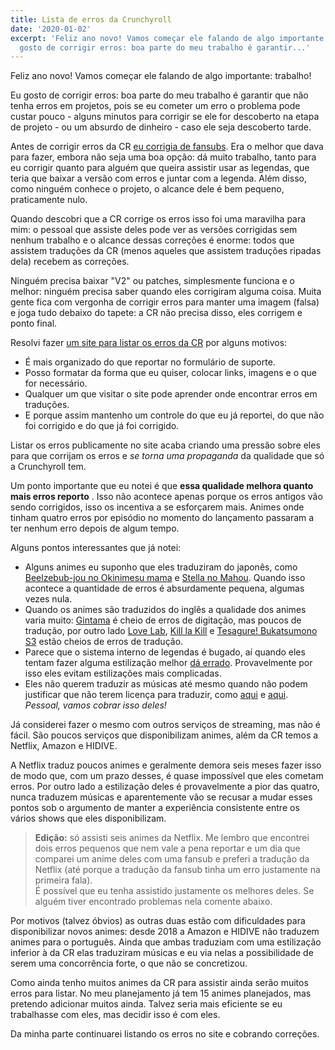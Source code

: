 ```yaml
---
title: Lista de erros da Crunchyroll
date: '2020-01-02'
excerpt: 'Feliz ano novo! Vamos começar ele falando de algo importante: trabalho!  Eu
  gosto de corrigir erros: boa parte do meu trabalho é garantir...'
---
```




Feliz ano novo! Vamos começar ele falando de algo importante: trabalho!

Eu gosto de corrigir erros: boa parte do meu trabalho é garantir que não tenha erros em projetos, pois se eu cometer um erro o problema pode custar pouco - alguns minutos para corrigir se ele for descoberto na etapa de projeto - ou um absurdo de dinheiro - caso ele seja descoberto tarde.

Antes de corrigir erros da CR [eu corrigia de fansubs](https://github.com/qgustavor/fixed-subtitles/). Era o melhor que dava para fazer, embora não seja uma boa opção: dá muito trabalho, tanto para eu corrigir quanto para alguém que queira assistir usar as legendas, que teria que baixar a versão com erros e juntar com a legenda. Além disso, como ninguém conhece o projeto, o alcance dele é bem pequeno, praticamente nulo.

Quando descobri que a CR corrige os erros isso foi uma maravilha para mim: o pessoal que assiste deles pode ver as versões corrigidas sem nenhum trabalho e o alcance dessas correções é enorme: todos que assistem traduções da CR (menos aqueles que assistem traduções ripadas dela) recebem as correções.

Ninguém precisa baixar "V2" ou patches, simplesmente funciona e o melhor: ninguém precisa saber quando eles corrigiram alguma coisa. Muita gente fica com vergonha de corrigir erros para manter uma imagem (falsa) e joga tudo debaixo do tapete: a CR não precisa disso, eles corrigem e ponto final.

Resolvi fazer [um site para listar os erros da CR](https://erros-da-cr.neocities.org/) por alguns motivos:

* É mais organizado do que reportar no formulário de suporte.
* Posso formatar da forma que eu quiser, colocar links, imagens e o que for necessário.
* Qualquer um que visitar o site pode aprender onde encontrar erros em traduções.
* E porque assim mantenho um controle do que eu já reportei, do que não foi corrigido e do que já foi corrigido.

Listar os erros publicamente no site acaba criando uma pressão sobre eles para que corrijam os erros e *se torna uma propaganda* da qualidade que só a Crunchyroll tem.

Um ponto importante que eu notei é que **essa qualidade melhora quanto mais erros reporto** . Isso não acontece apenas porque os erros antigos vão sendo corrigidos, isso os incentiva a se esforçarem mais. Animes onde tinham quatro erros por episódio no momento do lançamento passaram a ter nenhum erro depois de algum tempo.

Alguns pontos interessantes que já notei:

* Alguns animes eu suponho que eles traduziram do japonês, como [Beelzebub-jou no Okinimesu mama](https://erros-da-cr.neocities.org/beelzebub-jou-no-okinimesu-mama/) e [Stella no Mahou](https://erros-da-cr.neocities.org/stella-no-mahou/). Quando isso acontece a quantidade de erros é absurdamente pequena, algumas vezes nula.
* Quando os animes são traduzidos do inglês a qualidade dos animes varia muito: [Gintama](https://erros-da-cr.neocities.org/gintama/) é cheio de erros de digitação, mas poucos de tradução, por outro lado [Love Lab](https://erros-da-cr.neocities.org/love-lab/), [Kill la Kill](https://erros-da-cr.neocities.org/kill-la-kill/) e [Tesagure! Bukatsumono S3](https://erros-da-cr.neocities.org/tesagure-bukatsumono-3/) estão cheios de erros de tradução.
* Parece que o sistema interno de legendas é bugado, aí quando eles tentam fazer alguma estilização melhor [dá errado](https://erros-da-cr.neocities.org/p/#5M82IH). Provavelmente por isso eles evitam estilizações mais complicadas.
* Eles não querem traduzir as músicas até mesmo quando não podem justificar que não terem licença para traduzir, como [aqui](https://erros-da-cr.neocities.org/p/#KJ3DMD) e [aqui](https://erros-da-cr.neocities.org/p/#ATD829). *Pessoal, vamos cobrar isso deles!*

Já considerei fazer o mesmo com outros serviços de streaming, mas não é fácil. São poucos serviços que disponibilizam animes, além da CR temos a Netflix, Amazon e HIDIVE.

A Netflix traduz poucos animes e geralmente demora seis meses fazer isso de modo que, com um prazo desses, é quase impossível que eles cometam erros. Por outro lado a estilização deles é provavelmente a pior das quatro, nunca traduzem músicas e aparentemente vão se recusar a mudar esses pontos sob o argumento de manter a experiência consistente entre os vários shows que eles disponibilizam.

> **Edição:** só assisti seis animes da Netflix. Me lembro que encontrei dois erros pequenos que nem vale a pena reportar e um dia que comparei um anime deles com uma fansub e preferi a tradução da Netflix (até porque a tradução da fansub tinha um erro justamente na primeira fala).  
> É possível que eu tenha assistido justamente os melhores deles. Se alguém tiver encontrado problemas nela comente abaixo.

Por motivos (talvez óbvios) as outras duas estão com dificuldades para disponibilizar novos animes: desde 2018 a Amazon e HIDIVE não traduzem animes para o português. Ainda que ambas traduziam com uma estilização inferior à da CR elas traduziram músicas e eu via nelas a possibilidade de serem uma concorrência forte, o que não se concretizou.

Como ainda tenho muitos animes da CR para assistir ainda serão muitos erros para listar. No meu planejamento já tem 15 animes planejados, mas pretendo adicionar muitos ainda. Talvez seria mais eficiente se eu trabalhasse com eles, mas decidir isso é com eles.

Da minha parte continuarei listando os erros no site e cobrando correções.
